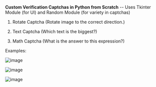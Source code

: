 **Custom Verification Captchas in Python from Scratch** -- Uses Tkinter Module (for UI) and Random Module (for variety in captchas) 

1. Rotate Captcha (Rotate image to the correct direction.)

2. Text Captcha (Which text is the biggest?)

3. Math Captcha (What is the answer to this expression?)

Examples: 

![image](https://github.com/SamchanThunder/captcha_python/assets/81918438/d6871f7c-d592-46d6-b376-40d5ca993282)

![image](https://github.com/SamchanThunder/captcha_python/assets/81918438/b56a115f-f281-44ea-bfeb-8ec516fb1475)

![image](https://github.com/SamchanThunder/captcha_python/assets/81918438/11b019c4-d018-4bad-a2e4-834767df7c10)



